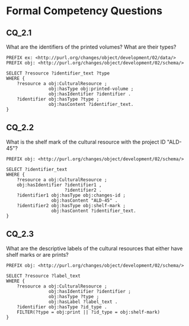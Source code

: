 # Formal Competency Questions
## CQ_2.1
What are the identifiers of the printed volumes? What are their types?

```SPARQL
PREFIX ex: <http://purl.org/changes/object/development/02/data/>
PREFIX obj: <http://purl.org/changes/object/development/02/schema/>

SELECT ?resource ?identifier_text ?type
WHERE {
    ?resource a obj:CulturalResource ;
                obj:hasType obj:printed-volume ;
                obj:hasIdentifier ?identifier .
    ?identifier obj:hasType ?type ;
                obj:hasContent ?identifier_text.
}
```
## CQ_2.2
What is the shelf mark of the cultural resource with the project ID "ALD-45"?

```SPARQL
PREFIX obj: <http://purl.org/changes/object/development/02/schema/>

SELECT ?identifier_text
WHERE {
    ?resource a obj:CulturalResource ;
    obj:hasIdentifier ?identifier1 ,
                      ?identifier2 .
    ?identifier1 obj:hasType obj:changes-id ;
                 obj:hasContent "ALD-45" .
    ?identifier2 obj:hasType obj:shelf-mark ;
                 obj:hasContent ?identifier_text.
}
```

## CQ_2.3
What are the descriptive labels of the cultural resources that either have shelf marks or are prints?

```SPARQL
PREFIX obj: <http://purl.org/changes/object/development/02/schema/>

SELECT ?resource ?label_text
WHERE {
    ?resource a obj:CulturalResource ;
                obj:hasIdentifier ?identifier ;
                obj:hasType ?type ;
                obj:hasLabel ?label_text .
    ?identifier obj:hasType ?id_type .
    FILTER(?type = obj:print || ?id_type = obj:shelf-mark)
}
```
